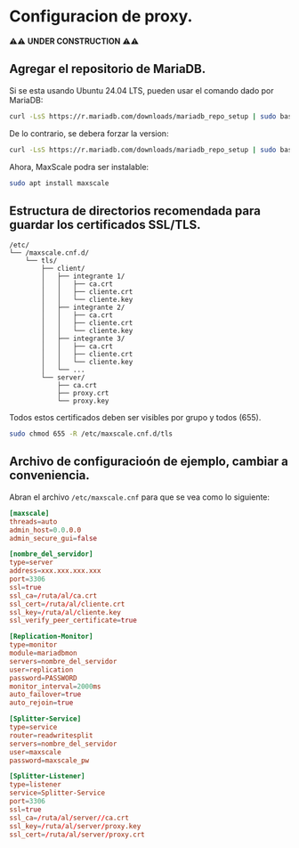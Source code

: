 # Configuracion de proxy.

⚠️⚠️ __UNDER CONSTRUCTION__ ⚠️⚠️

## Agregar el repositorio de MariaDB.
Si se esta usando Ubuntu 24.04 LTS, pueden usar el comando dado por MariaDB:
```sh
curl -LsS https://r.mariadb.com/downloads/mariadb_repo_setup | sudo bash
```

De lo contrario, se debera forzar la version:
```sh
curl -LsS https://r.mariadb.com/downloads/mariadb_repo_setup | sudo bash -s -- --os-type=ubuntu --os-version=noble
```

Ahora, MaxScale podra ser instalable:
```sh
sudo apt install maxscale
```

## Estructura de directorios recomendada para guardar los certificados SSL/TLS.
```
/etc/
└── /maxscale.cnf.d/
    └── tls/
        ├── client/
        │   ├── integrante 1/
        │   │   ├── ca.crt
        │   │   ├── cliente.crt
        │   │   └── cliente.key
        │   ├── integrante 2/
        │   │   ├── ca.crt
        │   │   ├── cliente.crt
        │   │   └── cliente.key
        │   ├── integrante 3/
        │   │   ├── ca.crt
        │   │   ├── cliente.crt
        │   │   └── cliente.key
        │   └── ...
        └── server/
            ├── ca.crt
            ├── proxy.crt
            └── proxy.key
```

Todos estos certificados deben ser visibles por grupo y todos (655).
```sh
sudo chmod 655 -R /etc/maxscale.cnf.d/tls
```

## Archivo de configuracioón de ejemplo, cambiar a conveniencia.
Abran el archivo `/etc/maxscale.cnf` para que se vea como lo siguiente:
```cnf
[maxscale]
threads=auto
admin_host=0.0.0.0
admin_secure_gui=false

[nombre_del_servidor]
type=server
address=xxx.xxx.xxx.xxx
port=3306
ssl=true
ssl_ca=/ruta/al/ca.crt
ssl_cert=/ruta/al/cliente.crt
ssl_key=/ruta/al/cliente.key
ssl_verify_peer_certificate=true

[Replication-Monitor]
type=monitor
module=mariadbmon
servers=nombre_del_servidor
user=replication
password=PASSWORD
monitor_interval=2000ms
auto_failover=true
auto_rejoin=true

[Splitter-Service]
type=service
router=readwritesplit
servers=nombre_del_servidor
user=maxscale
password=maxscale_pw

[Splitter-Listener]
type=listener
service=Splitter-Service
port=3306
ssl=true
ssl_ca=/ruta/al/server//ca.crt
ssl_key=/ruta/al/server/proxy.key
ssl_cert=/ruta/al/server/proxy.crt
```
